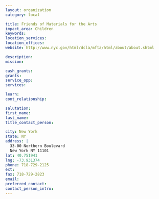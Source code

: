 ```yaml
---
layout: organization
category: local

title: Friends of Materials for the Arts
impact_area: Children
keywords: 
location_services: 
location_offices: 
website: http://www.nyc.gov/html/dcla/mfta/html/about/about.shtml

description: 
mission: 

cash_grants: 
grants: 
service_opp: 
services: 

learn: 
cont_relationship: 

salutation: 
first_name: 
last_name: 
title_contact_person: 

city: New York
state: NY
address: |
  33-00 Northern Boulevard  
  New York NY 11101
lat: 40.751941
lng: -73.931374
phone: 718-729-2125
ext: 
fax: 718-729-2823
email: 
preferred_contact: 
contact_person_intro: 
---
```

